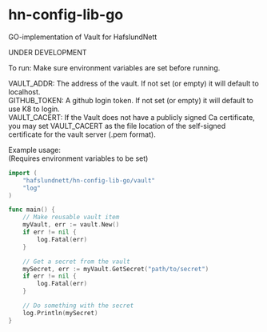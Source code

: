 # hn-config-lib-go  
  
GO-implementation of Vault for HafslundNett  
  
UNDER DEVELOPMENT  
  
To run: Make sure environment variables are set before running.  
  
VAULT_ADDR: The address of the vault. If not set (or empty) it will default to localhost.  
GITHUB_TOKEN: A github login token. If not set (or empty) it will default to use K8 to login.  
VAULT_CACERT: If the Vault does not have a publicly signed Ca certificate, you may set VAULT_CACERT as the file location of the self-signed certificate for the vault server (.pem format).  
  
Example usage:  
(Requires environment variables to be set)  

```GO
import (
    "hafslundnett/hn-config-lib-go/vault"
    "log"
)

func main() {
    // Make reusable vault item
    myVault, err := vault.New()
    if err != nil {
        log.Fatal(err)
    }

    // Get a secret from the vault
    mySecret, err := myVault.GetSecret("path/to/secret")
    if err != nil {
        log.Fatal(err)
    }

    // Do something with the secret
    log.Println(mySecret)
}
```
